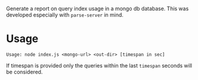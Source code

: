 Generate a report on query index usage in a mongo db database.
This was developed especially with `parse-server` in mind.

# Usage

```
Usage: node index.js <mongo-url> <out-dir> [timespan in sec]
```

If timespan is provided only the queries within the last `timespan` seconds will be considered.
